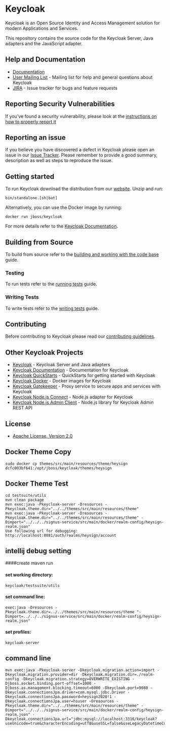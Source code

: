 # Keycloak

Keycloak is an Open Source Identity and Access Management solution for modern Applications and Services.

This repository contains the source code for the Keycloak Server, Java adapters and the JavaScript adapter.


## Help and Documentation

* [Documentation](https://www.keycloak.org/documentation.html)
* [User Mailing List](https://lists.jboss.org/mailman/listinfo/keycloak-user) - Mailing list for help and general questions about Keycloak
* [JIRA](https://issues.jboss.org/projects/KEYCLOAK) - Issue tracker for bugs and feature requests


## Reporting Security Vulnerabilities

If you've found a security vulnerability, please look at the [instructions on how to properly report it](http://www.keycloak.org/security.html)


## Reporting an issue

If you believe you have discovered a defect in Keycloak please open an issue in our [Issue Tracker](https://issues.jboss.org/projects/KEYCLOAK).
Please remember to provide a good summary, description as well as steps to reproduce the issue.


## Getting started

To run Keycloak download the distribution from our [website](https://www.keycloak.org/downloads.html). Unzip and run:

    bin/standalone.[sh|bat] 

Alternatively, you can use the Docker image by running:

    docker run jboss/keycloak
    
For more details refer to the [Keycloak Documentation](https://www.keycloak.org/documentation.html).


## Building from Source

To build from source refer to the [building and working with the code base](docs/building.md) guide.


### Testing

To run tests refer to the [running tests](docs/tests.md) guide.


### Writing Tests

To write tests refer to the [writing tests](docs/tests-development.md) guide.


## Contributing

Before contributing to Keycloak please read our [contributing guidelines](CONTRIBUTING.md).


## Other Keycloak Projects

* [Keycloak](https://github.com/keycloak/keycloak) - Keycloak Server and Java adapters
* [Keycloak Documentation](https://github.com/keycloak/keycloak-documentation) - Documentation for Keycloak
* [Keycloak QuickStarts](https://github.com/keycloak/keycloak-quickstarts) - QuickStarts for getting started with Keycloak
* [Keycloak Docker](https://github.com/jboss-dockerfiles/keycloak) - Docker images for Keycloak
* [Keycloak Gatekeeper](https://github.com/keycloak/keycloak-gatekeeper) - Proxy service to secure apps and services with Keycloak
* [Keycloak Node.js Connect](https://github.com/keycloak/keycloak-nodejs-connect) - Node.js adapter for Keycloak
* [Keycloak Node.js Admin Client](https://github.com/keycloak/keycloak-nodejs-admin-client) - Node.js library for Keycloak Admin REST API


## License

* [Apache License, Version 2.0](https://www.apache.org/licenses/LICENSE-2.0)


## Docker Theme Copy
    sudo docker cp themes/src/main/resources/theme/heysign dcfc003bf641:/opt/jboss/keycloak/themes/heysign

## Docker Theme Test
    cd testsuite/utils
    mvn clean package
    mvn exec:java -Pkeycloak-server -Dresources -Pkeycloak.theme.dir="../../themes/src/main/resources/theme"
    mvn exec:java -Pkeycloak-server -Dresources -Pkeycloak.theme.dir="../../themes/src/main/resources/theme" -Dimport="../../../signus-service/src/main/docker/realm-config/heysign-realm.json"
    Use following url for debugging: http://localhost:8081/auth/realms/heysign/account

## intellij debug setting

####create maven run 
#### set working directory:
    keycloak/testsuite/utils
#### set command line:
    exec:java -Dresources -Pkeycloak.theme.dir=../../themes/src/main/resources/theme "-Dimport=../../../signus-service/src/main/docker/realm-config/heysign-realm.json"
#### set profiles:
    keycloak-server

## command line
    mvn exec:java -Pkeycloak-server -Dkeycloak.migration.action=import -Dkeycloak.migration.provider=dir -Dkeycloak.migration.dir=./realm-config -Dkeycloak.migration.strategy=OVERWRITE_EXISTING -Djboss.socket.binding.port-offset=1000 -Djboss.as.management.blocking.timeout=6000 -Dkeycloak.port=9080 -Dkeycloak.connectionsJpa.driver=com.mysql.jdbc.Driver -Dkeycloak.connectionsJpa.password=heysign2020!1 -Dkeycloak.connectionsJpa.user=hsuser -Dresources -Pkeycloak.theme.dir="../../themes/src/main/resources/theme" -Dimport="../../../signus-service/src/main/docker/realm-config/heysign-realm.json" -Dkeycloak.connectionsJpa.url="jdbc:mysql://localhost:3316/keycloak?useUnicode=true&characterEncoding=utf8&useSSL=false&useLegacyDatetimeCode=false&serverTimezone=Asia/Seoul&createDatabaseIfNotExist=true"